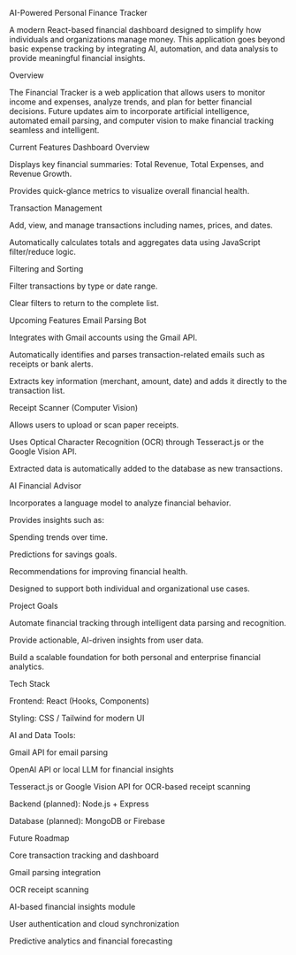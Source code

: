 AI-Powered Personal Finance Tracker

A modern React-based financial dashboard designed to simplify how individuals and organizations manage money. This application goes beyond basic expense tracking by integrating AI, automation, and data analysis to provide meaningful financial insights.

Overview

The Financial Tracker is a web application that allows users to monitor income and expenses, analyze trends, and plan for better financial decisions. Future updates aim to incorporate artificial intelligence, automated email parsing, and computer vision to make financial tracking seamless and intelligent.

Current Features
Dashboard Overview

Displays key financial summaries: Total Revenue, Total Expenses, and Revenue Growth.

Provides quick-glance metrics to visualize overall financial health.

Transaction Management

Add, view, and manage transactions including names, prices, and dates.

Automatically calculates totals and aggregates data using JavaScript filter/reduce logic.

Filtering and Sorting

Filter transactions by type or date range.

Clear filters to return to the complete list.

Upcoming Features
Email Parsing Bot

Integrates with Gmail accounts using the Gmail API.

Automatically identifies and parses transaction-related emails such as receipts or bank alerts.

Extracts key information (merchant, amount, date) and adds it directly to the transaction list.

Receipt Scanner (Computer Vision)

Allows users to upload or scan paper receipts.

Uses Optical Character Recognition (OCR) through Tesseract.js or the Google Vision API.

Extracted data is automatically added to the database as new transactions.

AI Financial Advisor

Incorporates a language model to analyze financial behavior.

Provides insights such as:

Spending trends over time.

Predictions for savings goals.

Recommendations for improving financial health.

Designed to support both individual and organizational use cases.

Project Goals

Automate financial tracking through intelligent data parsing and recognition.

Provide actionable, AI-driven insights from user data.

Build a scalable foundation for both personal and enterprise financial analytics.

Tech Stack

Frontend: React (Hooks, Components)

Styling: CSS / Tailwind for modern UI

AI and Data Tools:

Gmail API for email parsing

OpenAI API or local LLM for financial insights

Tesseract.js or Google Vision API for OCR-based receipt scanning

Backend (planned): Node.js + Express

Database (planned): MongoDB or Firebase

Future Roadmap

Core transaction tracking and dashboard

Gmail parsing integration

OCR receipt scanning

AI-based financial insights module

User authentication and cloud synchronization

Predictive analytics and financial forecasting
